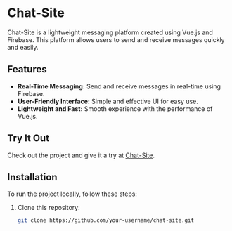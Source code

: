 # Chat-Site



Chat-Site is a lightweight messaging platform created using Vue.js and Firebase. This platform allows users to send and receive messages quickly and easily.

## Features

- **Real-Time Messaging:** Send and receive messages in real-time using Firebase.
- **User-Friendly Interface:** Simple and effective UI for easy use.
- **Lightweight and Fast:** Smooth experience with the performance of Vue.js.

## Try It Out

Check out the project and give it a try at [Chat-Site](https://chat-site-woad.vercel.app).

## Installation

To run the project locally, follow these steps:

1. Clone this repository:
   ```bash
   git clone https://github.com/your-username/chat-site.git
